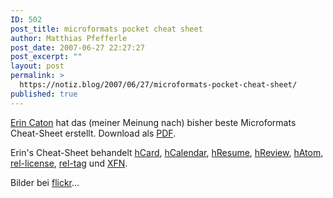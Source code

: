 ```yaml
---
ID: 502
post_title: microformats pocket cheat sheet
author: Matthias Pfefferle
post_date: 2007-06-27 22:27:27
post_excerpt: ""
layout: post
permalink: >
  https://notiz.blog/2007/06/27/microformats-pocket-cheat-sheet/
published: true
---
```

<a href="http://microformats.org/wiki/pocket-cheat-sheet">Erin Caton</a> hat das (meiner Meinung nach) bisher beste Microformats Cheat-Sheet erstellt.
Download als <a href="http://erincaton.ca/media/cheatsheetHandout.pdf">PDF</a>.

Erin's Cheat-Sheet behandelt <a href="http://microformats.org/wiki/hcard" title="hcard">hCard</a>, <a href="http://microformats.org/wiki/hcalendar" title="hcalendar">hCalendar</a>, <a href="http://microformats.org/wiki/hresume" title="hresume">hResume</a>, <a href="http://microformats.org/wiki/hreview" title="hreview">hReview</a>, <a href="http://microformats.org/wiki/hatom" title="hatom">hAtom</a>, <a href="http://microformats.org/wiki/rel-license" title="rel-license">rel-license</a>, <a href="http://microformats.org/wiki/rel-tag" title="rel-tag">rel-tag</a> und <a href="http://microformats.org/wiki/xfn" title="xfn">XFN</a>.

Bilder bei <a href="http://www.flickr.com/photos/adactio/tags/cheatsheet/" class='external' title="http://www.flickr.com/photos/adactio/tags/cheatsheet/" rel="nofollow">flickr</a>...